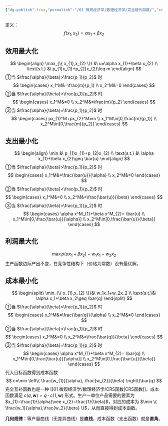 ```yaml
---
{"dg-publish":true,"permalink":"/01 微观经济学/数理经济学/完全替代函数/","created":"2023-06-18T16:33:19.546+08:00","updated":"2024-06-19T16:51:00.161+08:00"}
---
```



定义：
$$
f(x_1,x_2)=\alpha x_1+\beta x_2
$$
## 效用最大化

$$
\begin{align}
\max_{\{ x_{1},x_{2} \}} &\ u=\alpha x_{1}+\beta x_{2} \\
\text{s.t.} &\ p_{1}x_{1}+p_{2}x_{2}\leq m
\end{align}
$$
①当 $\frac{\alpha}{\beta}>\frac{p_1}{p_2}$ 时
$$
\begin{cases}
x_1^M&=\frac{m}{p_1} \\
x_2^M&=0
\end{cases}
$$
②当 $\frac{\alpha}{\beta}<\frac{p_1}{p_2}$ 时
$$
\begin{cases}
x_1^M&=0 \\
x_2^M&=\frac{m}{p_2}
\end{cases}
$$
③当 $\frac{\alpha}{\beta}=\frac{p_1}{p_2}$ 时
$$
\begin{cases}
px_{1}^M+px_{2}^M=m \\
x_1^M\in[0,\frac{m}{p_1}] \\
x_2^M\in[0,\frac{m}{p_2}]
\end{cases}
$$
## 支出最小化

$$
\begin{align}
\min &\ p_{1}x_{1}+p_{2}x_{2} \\
\text{s.t.} &\ \alpha x_{1}+\beta x_{2}\geq \bar{u}
\end{align}
$$
①当 $\frac{\alpha}{\beta}>\frac{p_1}{p_2}$ 时
$$
\begin{cases}
x_1^M&=\frac{\bar{u}}{\alpha} \\
x_2^M&=0
\end{cases}
$$
②当 $\frac{\alpha}{\beta}<\frac{p_1}{p_2}$ 时
$$
\begin{cases}
x_1^M&=0 \\
x_2^M&=\frac{\bar{u}}{\beta}
\end{cases}
$$
③当 $\frac{\alpha}{\beta}=\frac{p_1}{p_2}$ 时
$$
\begin{cases}
\alpha x^M_{1}+\beta x^M_{2}= \bar{u} \\
x_1^M\in[0,\frac{\bar{u}}{\alpha}] \\
x_2^M\in[0,\frac{\bar{u}}{\beta}]
\end{cases}
$$
## 利润最大化

$$
\max p(\alpha x_{1}+\beta x_{2})-w_{1}x_{1}-w_{2}x_{2}
$$
生产函数边际产出不变，在竞争性结构下（价格为常数）没有最优解。
## 成本最小化

$$
\begin{split}
\min_{\{ x_{1},x_{2} \}}&\ w_1x_1+w_2x_2 \\
\text{s.t.}&\ \alpha x_1+\beta x_2\geq \bar{q}
\end{split}
$$
①当 $\frac{\alpha}{\beta}>\frac{p_1}{p_2}$ 时
$$
\begin{cases}
x_1^M&=\frac{\bar{q}}{\alpha} \\
x_2^M&=0
\end{cases}
$$
②当 $\frac{\alpha}{\beta}<\frac{p_1}{p_2}$ 时
$$
\begin{cases}
x_1^M&=0 \\
x_2^M&=\frac{\bar{q}}{\beta}
\end{cases}
$$
③当 $\frac{\alpha}{\beta}=\frac{p_1}{p_2}$ 时
$$
\begin{cases}
\alpha x^M_{1}+\beta x^M_{2}= \bar{q} \\
x_1^M\in[0,\frac{\bar{u}}{\alpha}] \\
x_2^M\in[0,\frac{\bar{u}}{\beta}]
\end{cases}
$$
代入目标函数得到成本函数
$$
c=\min \left\{  \frac{w_{1}}{\alpha}, \frac{w_{2}}{\beta}  \right\}\bar{q}
$$
完全互补函数也是一种 [[01 微观经济学/数理经济学/CRS函数\|CRS函数]]，成本函数满足 $c(q,\mathbf{w})=q\cdot c(1,\mathbf{w})$ 形式。生产一单位产品需要的要素为 $x_{1}=\frac{1}{\alpha}\vee x_{2}=\frac{1}{\beta}$，对应的成本为 $\min \{ \frac{w_1}{\alpha},\frac{w_2}{\beta} \}$，从而直接得到成本函数。

**几何规律**：等产量曲线（无差异曲线）是**直线**，成本函数（支出函数）就是**直角**。